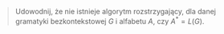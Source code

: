 > Udowodnij, że nie istnieje algorytm rozstrzygający, dla danej gramatyki bezkontekstowej $G$ i alfabetu $A$, czy $A^*=L(G)$.

